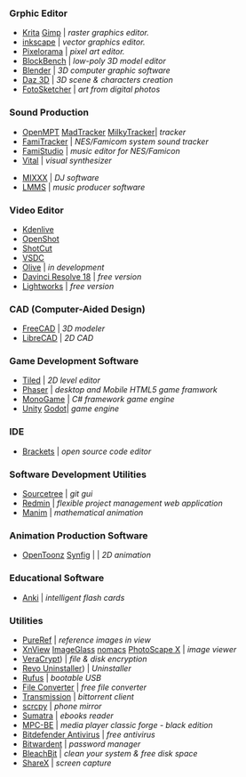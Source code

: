### Grphic Editor
- [Krita](https://krita.org/en/) [Gimp](https://www.gimp.org/) | *raster graphics editor.*
- [inkscape](https://inkscape.org/)   | *vector graphics editor.*
- [Pixelorama](https://orama-interactive.itch.io/pixelorama) | *pixel art editor.*
- [BlockBench](https://www.blockbench.net/) | *low-poly 3D model editor*
- [Blender](https://www.blender.org/) | *3D computer graphic software*
- [Daz 3D](https://www.daz3d.com/) | *3D scene & characters creation*
- [FotoSketcher](https://fotosketcher.com/) | *art from digital photos*

### Sound Production
- [OpenMPT](https://openmpt.org/) [MadTracker](https://www.madtracker.org/main.php) [MilkyTracker](https://milkytracker.org/)| *tracker*
- [FamiTracker](http://famitracker.com/) | *NES/Famicom system sound tracker*
- [FamiStudio](https://famistudio.org/) | *music editor for NES/Famicon*
- [Vital](https://vital.audio/) | *visual synthesizer*
* [MIXXX](https://mixxx.org/) | *DJ software*
* [LMMS](https://lmms.io/) | *music producer software*


### Video Editor
- [Kdenlive](https://kdenlive.org/en/)
- [OpenShot](https://www.openshot.org/)
- [ShotCut](https://shotcut.org/)
- [VSDC](https://www.videosoftdev.com/)
- [Olive](https://www.olivevideoeditor.org/) | *in development*
- [Davinci Resolve 18](https://www.blackmagicdesign.com/ca/products/davinciresolve) | *free version*
- [Lightworks](https://lwks.com/) | *free version*

### CAD (Computer-Aided Design)
- [FreeCAD](https://www.freecad.org/) | *3D modeler*
- [LibreCAD](https://librecad.org/) | *2D CAD*

### Game Development Software
- [Tiled](https://www.mapeditor.org/) | *2D level editor*
- [Phaser](https://phaser.io/) | *desktop and Mobile HTML5 game framwork*
- [MonoGame](https://www.monogame.net/) | *C# framework game engine*
- [Unity](https://unity.com/) [Godot](https://godotengine.org/)| *game engine*

### IDE
- [Brackets](https://brackets.io/) | *open source code editor*

### Software Development Utilities
- [Sourcetree](https://www.sourcetreeapp.com/) | *git gui*
- [Redmin](https://www.redmine.org/projects/redmine/wiki/Download) | *flexible project management web application*
- [Manim](https://www.manim.community/) | *mathematical animation*

### Animation Production Software
- [OpenToonz](https://opentoonz.github.io/e/) [Synfig](https://www.synfig.org/) |  | *2D animation*

### Educational Software
- [Anki](https://apps.ankiweb.net/) | *intelligent flash cards*

### Utilities
- [PureRef](https://www.pureref.com/) | *reference images in view*
- [XnView](https://www.xnview.com/en/) [ImageGlass](https://imageglass.org/) [nomacs](https://nomacs.org/) [PhotoScape X](http://x.photoscape.org/) | *image viewer*
- [VeraCrypt](https://www.veracrypt.fr/en/Home.html)) | *file & disk encryption*
- [Revo Uninstaller](https://www.revouninstaller.com/products/revo-uninstaller-free/?affChecked=1)) | *Uninstaller*
- [Rufus](https://rufus.ie/en/) | *bootable USB*
- [File Converter](https://file-converter.org/) | *free file converter*
- [Transmission](https://transmissionbt.com/) | *bittorrent client*
- [scrcpy](https://github.com/Genymobile/scrcpy) |  *phone mirror*
- [Sumatra](https://www.sumatrapdfreader.org/free-pdf-reader) | *ebooks reader*
- [MPC-BE](https://sourceforge.net/projects/mpcbe/) | *media player classic forge - black edition*
- [Bitdefender Antivirus](https://www.bitdefender.com/solutions/free.html) | *free antivirus*
- [Bitwardent](https://bitwarden.com/) | *password manager*
- [BleachBit](https://www.bleachbit.org/) | *clean your system & free disk space*
- [ShareX](https://getsharex.com/) | *screen capture*



